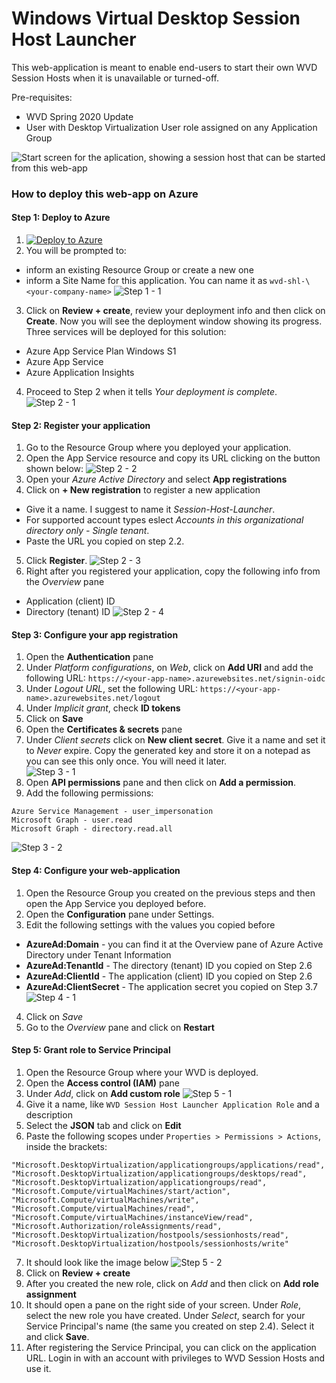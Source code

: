 # Windows Virtual Desktop Session Host Launcher
This web-application is meant to enable end-users to start their own WVD Session Hosts when it is unavailable or turned-off.

Pre-requisites:
* WVD Spring 2020 Update
* User with Desktop Virtualization User role assigned on any Application Group

 ![Start screen for the aplication, showing a session host that can be started from this web-app](Images/application-usage.jpg)

### How to deploy this web-app on Azure

#### Step 1: Deploy to Azure
1) [![Deploy to Azure](https://aka.ms/deploytoazurebutton)](https://portal.azure.com/#create/Microsoft.Template/uri/https%3A%2F%2Fraw.githubusercontent.com%2Fenstepgabriel%2FIX5q19WnW7%2Fmaster%2Fdeploy%2FdeploymentTemplate.json)
2) You will be prompted to:
- inform an existing Resource Group or create a new one 
- inform a Site Name for this application. You can name it as ```wvd-shl-\<your-company-name>```
 ![Step 1 - 1](Images/step-01-01.jpg)
3) Click on **Review + create**, review your deployment info and then click on **Create**.
Now you will see the deployment window showing its progress.
Three services will be deployed for this solution:
- Azure App Service Plan Windows S1
- Azure App Service
- Azure Application Insights

4) Proceed to Step 2 when it tells *Your deployment is complete*.
 ![Step 2 - 1](Images/step-02-01.jpg)
#### Step 2: Register your application
1) Go to the Resource Group where you deployed your application.
2) Open the App Service resource and copy its URL clicking on the button shown below:
 ![Step 2 - 2](Images/step-02-02.jpg)
3) Open your *Azure Active Directory* and select **App registrations**
4) Click on **+ New registration** to register a new application
- Give it a name. I suggest to name it *Session-Host-Launcher*.
- For supported account types eslect *Accounts in this organizational directory only - Single tenant*.
- Paste the URL you copied on step 2.2. 
5) Click **Register**.
 ![Step 2 - 3](Images/step-02-03.jpg)
6) Right after you registered your application, copy the following info from the *Overview* pane
- Application (client) ID
- Directory (tenant) ID
 ![Step 2 - 4](Images/step-02-04.jpg)

#### Step 3: Configure your app registration
1) Open the **Authentication** pane
2) Under *Platform configurations*, on *Web*, click on **Add URI** and add the following URL: ```https://<your-app-name>.azurewebsites.net/signin-oidc```
3) Under *Logout URL*, set the following URL: ```https://<your-app-name>.azurewebsites.net/logout```
4) Under *Implicit grant*, check **ID tokens**
5) Click on **Save**
6) Open the **Certificates & secrets** pane
7) Under *Client secrets* click on **New client secret**. Give it a name and set it to *Never* expire. Copy the generated key and store it on a notepad as you can see this only once. You will need it later.  
![Step 3 - 1](Images/step-03-01.jpg)
8) Open **API permissions** pane and then click on **Add a permission**.
9) Add the following permissions:
```
Azure Service Management - user_impersonation
Microsoft Graph - user.read
Microsoft Graph - directory.read.all
```
 ![Step 3 - 2](Images/step-03-02.jpg)

#### Step 4: Configure your web-application
1) Open the Resource Group you created on the previous steps and then open the App Service you deployed before.
2) Open the **Configuration** pane under Settings.
3) Edit the following settings with the values you copied before
- **AzureAd:Domain** - you can find it at the Overview pane of Azure Active Directory under Tenant Information
- **AzureAd:TenantId** - The directory (tenant) ID you copied on Step 2.6
- **AzureAd:ClientId** - The application (client) ID you copied on Step 2.6
- **AzureAd:ClientSecret** - The application secret you copied on Step 3.7
 ![Step 4 - 1](Images/step-04-01.jpg)
4) Click on *Save*
5) Go to the *Overview* pane and click on **Restart**
#### Step 5: Grant role to Service Principal
1) Open the Resource Group where your WVD is deployed.
2) Open the **Access control (IAM)** pane
3) Under *Add*, click on **Add custom role**
 ![Step 5 - 1](Images/step-05-01.jpg)
4) Give it a name, like ```WVD Session Host Launcher Application Role``` and a description
5) Select the **JSON** tab and click on **Edit**
6) Paste the following scopes under ```Properties > Permissions > Actions```, inside the brackets:
```
"Microsoft.DesktopVirtualization/applicationgroups/applications/read",
"Microsoft.DesktopVirtualization/applicationgroups/desktops/read",
"Microsoft.DesktopVirtualization/applicationgroups/read",
"Microsoft.Compute/virtualMachines/start/action",
"Microsoft.Compute/virtualMachines/write",
"Microsoft.Compute/virtualMachines/read",
"Microsoft.Compute/virtualMachines/instanceView/read",
"Microsoft.Authorization/roleAssignments/read",
"Microsoft.DesktopVirtualization/hostpools/sessionhosts/read",
"Microsoft.DesktopVirtualization/hostpools/sessionhosts/write"
```
7) It should look like the image below
 ![Step 5 - 2](Images/step-05-02.jpg)
8) Click on **Review + create**
9) After you created the new role, click on *Add* and then click on **Add role assignment**
10) It should open a pane on the right side of your screen. Under *Role*, select the new role you have created. Under *Select*, search for your Service Principal's name (the same you created on step 2.4). Select it and click **Save**.
11) After registering the Service Principal, you can click on the application URL. Login in with an account with privileges to WVD Session Hosts and use it.